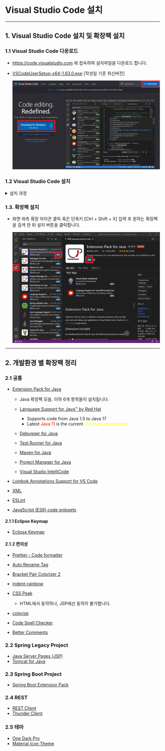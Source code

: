 # Visual Studio Code 설치

---

## 1. Visual Studio Code 설치 및 확장팩 설치

### 1.1 Visual Studio Code 다운로드

- https://code.visualstudio.com 에 접속하여 설치파일을 다운로드 합니다.

- [VSCodeUserSetup-x64-1.63.0.exe](https://az764295.vo.msecnd.net/stable/7db1a2b88f7557e0a43fec75b6ba7e50b3e9f77e/VSCodeUserSetup-x64-1.63.0.exe) [작성일 기준 최신버전]

  ![](./images/설치/설치.jpeg)

### 1.2 Visual Studio Code 설치

<details><summary>설치 과정</summary><br>

![](./images/설치/1.png)

![](./images/설치/2.png)

![](./images/설치/3.png)

![](./images/설치/4.png)

![](./images/설치/5.png)

![](./images/설치/6.png)

![](./images/설치/7.png)

</details>

### 1.3. 확장팩 설치

- 화면 좌측 확장 아이콘 클릭 혹은 단축키 [Ctrl + Shift + X] 입력 후 원하는 확장팩을 검색 한 뒤 설치 버튼을 클릭합니다.

  ![](./images/설치/8.png)

---

## 2. 개발환경 별 확장팩 정리

### 2.1 공통

- [Extension Pack for Java](vscode:extension/vscjava.vscode-java-pack)

  - Java 확장팩 모음. 이하 6개 항목들이 설치됩니다.

  - [Language Support for Java™ by Red Hat](vscode:extension/redhat.java)

    - Supports code from Java 1.5 to Java 17
    - Latest <span style="color:red">Java 11</span> is the current <span style="color:yellow">minimum requirement</span>

  - [Debugger for Java](vscode:extension/vscjava.vscode-java-debug)
  - [Test Runner for Java](vscode:extension/vscjava.vscode-java-test)
  - [Maven for Java](vscode:extension/vscjava.vscode-maven)
  - [Project Manager for Java](vscode:extension/vscjava.vscode-java-dependency)
  - [Visual Studio IntelliCode](vscode:extension/VisualStudioExptTeam.vscodeintellicode)

- [Lombok Annotations Support for VS Code](vscode:extension/GabrielBB.vscode-lombok)
- [XML](vscode:extension/redhat.vscode-xml)
- [ESLint](vscode:extension/dbaeumer.vscode-eslint)
- [JavaScript (ES6) code snippets](vscode:extension/xabikos.JavaScriptSnippets)

#### 2.1.1 Eclipse Keymap

- [Eclipse Keymap](vscode:extension/alphabotsec.vscode-eclipse-keybindings)

#### 2.1.2 편의성

- [Prettier - Code formatter](vscode:extension/esbenp.prettier-vscode)
- [Auto Rename Tag](vscode:extension/formulahendry.auto-rename-tag)
- [Bracket Pair Colorizer 2](vscode:extension/CoenraadS.bracket-pair-colorizer-2)
- [indent-rainbow](vscode:extension/oderwat.indent-rainbow)
- [CSS Peak](vscode:extension/pranaygp.vscode-css-peek)
  - HTML에서 동작하나, JSP에선 동작이 불가합니다.
- [colorize](vscode:extension/kamikillerto.vscode-colorize)

- [Code Spell Checker](vscode:extension/streetsidesoftware.code-spell-checker)
- [Better Comments](vscode:extension/aaron-bond.better-comments)

### 2.2 Spring Legacy Project

- [Java Server Pages (JSP)](vscode:extension/pthorsson.vscode-jsp)
- [Tomcat for Java](vscode:extension/adashen.vscode-tomcat)

### 2.3 Spring Boot Project

- [Spring Boot Extension Pack](vscode:extension/Pivotal.vscode-boot-dev-pack)

### 2.4 REST

- [REST Client](vscode:extension/humao.rest-client)
- [Thunder Client](vscode:extension/rangav.vscode-thunder-client)

### 2.5 테마

- [One Dark Pro](vscode:extension/zhuangtongfa.Material-theme)
- [Material Icon Theme](vscode:extension/PKief.material-icon-theme)
